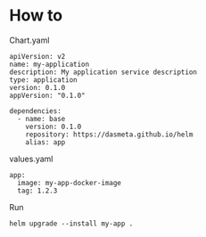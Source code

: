 # How to
Chart.yaml
```
apiVersion: v2
name: my-application
description: My application service description
type: application
version: 0.1.0
appVersion: "0.1.0"

dependencies:
  - name: base
    version: 0.1.0
    repository: https://dasmeta.github.io/helm
    alias: app
```

values.yaml
```
app:
  image: my-app-docker-image
  tag: 1.2.3
```

Run
```
helm upgrade --install my-app .
```
